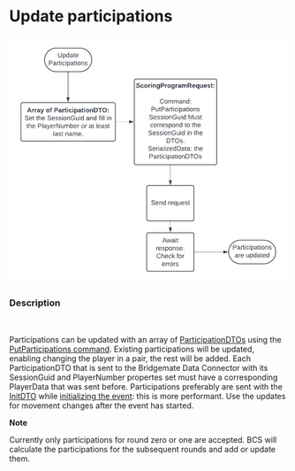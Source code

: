 # Update participations

![Image](<lib/Update participations.png>)

### Description

&nbsp;

Participations can be updated with an array of [ParticipationDTOs](<ParticipationDTO.md>) using the [PutParticipations command](<Overviewofcommunication.md#OverviewOfCommands>). Existing participations will be updated, enabling changing the player in a pair, the rest will be added. Each ParticipationDTO that is sent to the Bridgemate Data Connector with its SessionGuid and PlayerNumber propertes set must have a corresponding PlayerData that was sent before. Participations preferably are sent with the [InitDTO](<InitDTO.md>) while [initializing the event](<Initializeanevent.md>): this is more performant. Use the updates for movement changes after the event has started.

**Note**

Currently only participations for round zero or one are accepted. BCS will calculate the participations for the subsequent rounds and add or update them.

